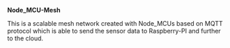 **Node_MCU-Mesh**

This is a scalable mesh network created with Node_MCUs based on MQTT protocol 
which is able to send the sensor data to Raspberry-PI and further to the cloud.
